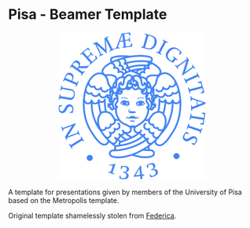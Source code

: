 # Pisa - Beamer Template

<p align="center">
  <img width="300" height="300" src="cherubini/light_blue.png">
</p>

A template for presentations given by members of the University of Pisa based on the Metropolis template.

Original template shamelessly stolen from [Federica](https://www.linkedin.com/in/federica-di-pasquale-abb9a9149/).
